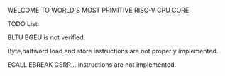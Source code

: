 WELCOME TO WORLD'S MOST PRIMITIVE RISC-V CPU CORE

TODO List:

BLTU
BGEU is not verified.

Byte,halfword load and store instructions are not properly implemented.

ECALL
EBREAK
CSRR... instructions are not implemented.
